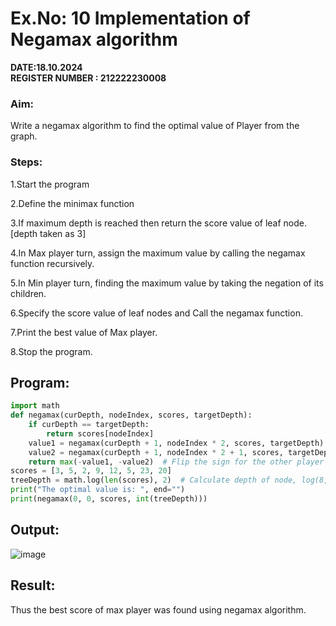 # Ex.No: 10 Implementation of Negamax algorithm 
**DATE:18.10.2024**<br>
**REGISTER NUMBER : 212222230008**
### Aim:
Write a negamax algorithm to find the optimal value of Player from the graph.

### Steps:
1.Start the program

2.Define the minimax function

3.If maximum depth is reached then return the score value of leaf node. [depth taken as 3]

4.In Max player turn, assign the  maximum value by calling the negamax function recursively.

5.In Min player turn, finding the maximum value by taking the negation of its children.

6.Specify the score value of leaf nodes and Call the negamax function.

7.Print the best value of Max player.

8.Stop the program.
## Program:
```py
import math
def negamax(curDepth, nodeIndex, scores, targetDepth):
    if curDepth == targetDepth:
        return scores[nodeIndex]
    value1 = negamax(curDepth + 1, nodeIndex * 2, scores, targetDepth)
    value2 = negamax(curDepth + 1, nodeIndex * 2 + 1, scores, targetDepth)
    return max(-value1, -value2)  # Flip the sign for the other player's turn
scores = [3, 5, 2, 9, 12, 5, 23, 20]
treeDepth = math.log(len(scores), 2)  # Calculate depth of node, log(8, base 2) = 3
print("The optimal value is: ", end="")
print(negamax(0, 0, scores, int(treeDepth)))
```
## Output:
![image](https://github.com/user-attachments/assets/7513a519-9c1c-4276-b24f-c6cdc69c190f)

## Result:
Thus the best score of max player was found using negamax algorithm.
